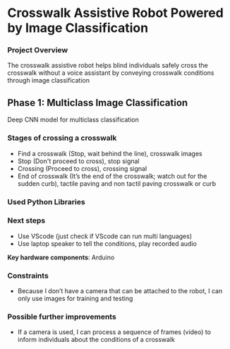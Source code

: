 # Crosswalk Assistive Robot Powered by Image Classification

### Project Overview
The crosswalk assistive robot helps blind individuals safely cross the crosswalk without a voice assistant by conveying crosswalk conditions through image classification

## Phase 1: Multiclass Image Classification
Deep CNN model for multiclass classification

### Stages of crossing a crosswalk
- Find a crosswalk (Stop, wait behind the line), crosswalk images
- Stop (Don't proceed to cross), stop signal
- Crossing (Proceed to cross), crossing signal
- End of crosswalk (It’s the end of the crosswalk; watch out for the sudden curb), tactile paving and non tactil paving crosswalk or curb

### Used Python Libraries
### Next steps
- Use VScode (just check if VScode can run multi languages)
- Use laptop speaker to tell the conditions, play recorded audio

**Key hardware components**: Arduino
### Constraints
-  Because I don’t have a camera that can be attached to the robot, I can only use images for training and testing

### Possible further improvements
- If a camera is used, I can process a sequence of frames (video) to inform individuals about the conditions of a crosswalk
